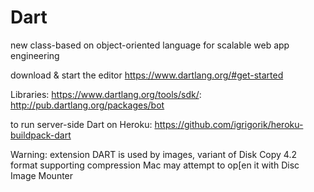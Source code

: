 Dart
====

new class-based on object-oriented language for scalable web app engineering

download & start the editor
https://www.dartlang.org/#get-started

Libraries:
https://www.dartlang.org/tools/sdk/:
http://pub.dartlang.org/packages/bot

to run server-side Dart on Heroku:
https://github.com/igrigorik/heroku-buildpack-dart

Warning: 
extension DART is used by images, variant of Disk Copy 4.2 format supporting compression
Mac may attempt to op[en it with Disc Image Mounter
